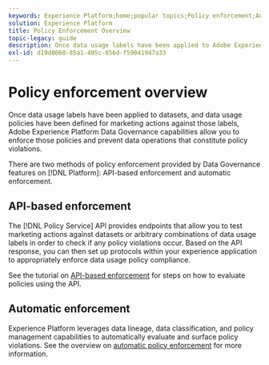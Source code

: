 ```yaml
---
keywords: Experience Platform;home;popular topics;Policy enforcement;Automatic enforcement;API-based enforcement;data governance
solution: Experience Platform
title: Policy Enforcement Overview
topic-legacy: guide
description: Once data usage labels have been applied to Adobe Experience Platform datasets, and data usage policies have been defined for marketing actions against those labels, Data Governance capabilities allow you to enforce those policies and prevent data operations that constitute policy violations. There are two methods of policy enforcement provided by Data Governance features on Platform, API-based enforcement and automatic enforcement.
exl-id: d19d8060-85a1-405c-856d-f59041947a33
---
```

# Policy enforcement overview

Once data usage labels have been applied to datasets, and data usage policies have been defined for marketing actions against those labels, Adobe Experience Platform Data Governance capabilities allow you to enforce those policies and prevent data operations that constitute policy violations.

There are two methods of policy enforcement provided by Data Governance features on [!DNL Platform]: API-based enforcement and automatic enforcement.

## API-based enforcement

The [!DNL Policy Service] API provides endpoints that allow you to test marketing actions against datasets or arbitrary combinations of data usage labels in order to check if any policy violations occur. Based on the API response, you can then set up protocols within your experience application to appropriately enforce data usage policy compliance.

See the tutorial on [API-based enforcement](./api-enforcement.md) for steps on how to evaluate policies using the API.

## Automatic enforcement

Experience Platform leverages data lineage, data classification, and policy management capabilities to automatically evaluate and surface policy violations. See the overview on [automatic policy enforcement](./auto-enforcement.md) for more information.
